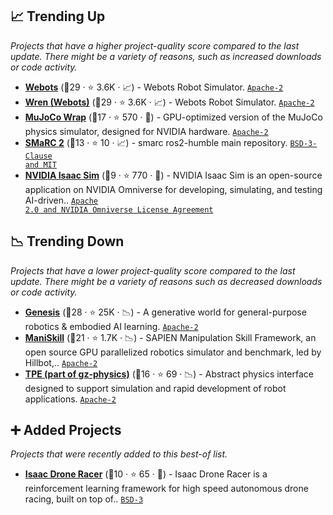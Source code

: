 ## 📈 Trending Up

_Projects that have a higher project-quality score compared to the last update. There might be a variety of reasons, such as increased downloads or code activity._

- <b><a href="https://www.cyberbotics.com/">Webots</a></b> (🥇29 ·  ⭐ 3.6K · 📈) - Webots Robot Simulator. <code><a href="http://bit.ly/3nYMfla">Apache-2</a></code>
- <b><a href="https://cyberbotics.com/">Wren (Webots)</a></b> (🥈29 ·  ⭐ 3.6K · 📈) - Webots Robot Simulator. <code><a href="http://bit.ly/3nYMfla">Apache-2</a></code>
- <b><a href="https://github.com/google-deepmind/mujoco_warp">MuJoCo Wrap</a></b> (🥈17 ·  ⭐ 570 · 🐣) - GPU-optimized version of the MuJoCo physics simulator, designed for NVIDIA hardware. <code><a href="http://bit.ly/3nYMfla">Apache-2</a></code>
- <b><a href="https://github.com/smarc-project/smarc2">SMaRC 2</a></b> (🥈13 ·  ⭐ 10 · 📈) - smarc ros2-humble main repository. <code><a href="https://tldrlegal.com/search?q=BSD-3-Clause%20and%20MIT">BSD-3-Clause and MIT</a></code>
- <b><a href="https://developer.nvidia.com/isaac/sim">NVIDIA Isaac Sim</a></b> (🥉9 ·  ⭐ 770 · 🐣) - NVIDIA Isaac Sim is an open-source application on NVIDIA Omniverse for developing, simulating, and testing AI-driven.. <code><a href="https://tldrlegal.com/search?q=Apache%202.0%20and%20NVIDIA%20Omniverse%20License%20Agreement">Apache 2.0 and NVIDIA Omniverse License Agreement</a></code>

## 📉 Trending Down

_Projects that have a lower project-quality score compared to the last update. There might be a variety of reasons such as decreased downloads or code activity._

- <b><a href="https://github.com/Genesis-Embodied-AI/Genesis">Genesis</a></b> (🥇28 ·  ⭐ 25K · 📉) - A generative world for general-purpose robotics & embodied AI learning. <code><a href="http://bit.ly/3nYMfla">Apache-2</a></code>
- <b><a href="https://maniskill.ai/">ManiSkill</a></b> (🥈21 ·  ⭐ 1.7K · 📉) - SAPIEN Manipulation Skill Framework, an open source GPU parallelized robotics simulator and benchmark, led by Hillbot,.. <code><a href="http://bit.ly/3nYMfla">Apache-2</a></code>
- <b><a href="https://gazebosim.org/">TPE (part of gz-physics)</a></b> (🥉16 ·  ⭐ 69 · 📉) - Abstract physics interface designed to support simulation and rapid development of robot applications. <code><a href="http://bit.ly/3nYMfla">Apache-2</a></code>

## ➕ Added Projects

_Projects that were recently added to this best-of list._

- <b><a href="https://github.com/kousheekc/isaac_drone_racer">Isaac Drone Racer</a></b> (🥉10 ·  ⭐ 65 · 🐣) - Isaac Drone Racer is a reinforcement learning framework for high speed autonomous drone racing, built on top of.. <code><a href="http://bit.ly/3aKzpTv">BSD-3</a></code>

